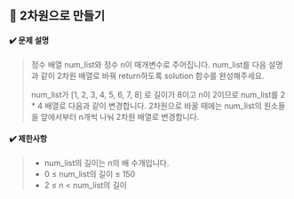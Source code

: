 ## :blue_book: 2차원으로 만들기

#### :heavy_check_mark: 문제 설명 
> 정수 배열 num_list와 정수 n이 매개변수로 주어집니다. num_list를 다음 설명과 같이 2차원 배열로 바꿔 return하도록 solution 함수를 완성해주세요.
>
> num_list가 [1, 2, 3, 4, 5, 6, 7, 8] 로 길이가 8이고 n이 2이므로 num_list를 2 * 4 배열로 다음과 같이 변경합니다. 2차원으로 바꿀 때에는 num_list의 원소들을 앞에서부터 n개씩 나눠 2차원 배열로 변경합니다.


#### :heavy_check_mark: 제한사항
> * num_list의 길이는 n의 배 수개입니다.
> * 0 ≤ num_list의 길이 ≤ 150
> * 2 ≤ n < num_list의 길이
